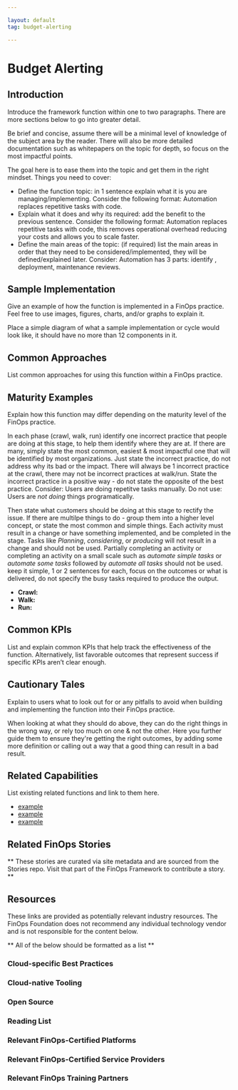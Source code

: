 ```yaml
---

layout: default
tag: budget-alerting

---
```


# Budget Alerting

## Introduction
Introduce the framework function within one to two paragraphs. There are more sections below to go into greater detail.

Be brief and concise, assume there will be a minimal level of knowledge of the subject area by the reader. There will also be more detailed documentation such as whitepapers on the topic for depth, so focus on the most impactful points.
 
The goal here is to ease them into the topic and get them in the right mindset. Things you need to cover:
- Define the function topic: in 1 sentence explain what it is you are managing/implementing. Consider the following format: Automation replaces repetitive tasks with code.
- Explain what it does and why its required: add the benefit to the previous sentence. Consider the following format: Automation replaces repetitive tasks with code, this removes operational overhead reducing your costs and allows you to scale faster.
- Define the main areas of the topic: (if required) list the main areas in order that they need to be considered/implemented, they will be defined/explained later. Consider: Automation has 3 parts: identify , deployment, maintenance reviews.

## Sample Implementation
Give an example of how the function is implemented in a FinOps practice. Feel free to use images, figures, charts, and/or graphs to explain it.

Place a simple diagram of what a sample implementation or cycle would look like, it should have no more than 12 components in it.

## Common Approaches
List common approaches for using this function within a FinOps practice.

## Maturity Examples
Explain how this function may differ depending on the maturity level of the FinOps practice.

In each phase (crawl, walk, run) identify one incorrect practice that people are doing at this stage, to help them identify where they are at. If there are many, simply state the most common, easiest & most impactful one that will be identified by most organizations. Just state the incorrect practice, do not address why its bad or the impact. There will always be 1 incorrect practice at the crawl, there may not be incorrect practices at walk/run.
State the incorrect practice in a positive way - do not state the opposite of the best practice. Consider: Users are doing repetitve tasks manually. Do not use: Users are *not doing* things programatically.
 
Then state what customers should be doing at this stage to rectify the issue. If there are multilpe things to do - group them into a higher level concept, or state the most common and simple things. Each activity must result in a change or have something implemented, and be completed in the stage. Tasks like *Planning*, *considering*, or *producing* will not result in a change and should not be used. Partially completing an activity or completing an activity on a small scale such as *automate simple tasks* or *automate some tasks* followed by *automate all tasks* should not be used.
keep it simple, 1 or 2 sentences for each, focus on the outcomes or what is delivered, do not specify the busy tasks required to produce the output.

* **Crawl:**
* **Walk:**
* **Run:**

## Common KPIs
List and explain common KPIs that help track the effectiveness of the function. Alternatively, list favorable outcomes that represent success if specific KPIs aren’t clear enough.

## Cautionary Tales
Explain to users what to look out for or any pitfalls to avoid when building and implementing the function into their FinOps practice.

When looking at what they should do above, they can do the right things in the wrong way, or rely too much on one & not the other. Here you further guide them to ensure they're getting the right outcomes, by adding some more definition or calling out a way that a good thing can result in a bad result.

## Related Capabilities
List existing related functions and link to them here.
* [example]()
* [example]()
* [example]()

## Related FinOps Stories
** These stories are curated via site metadata and are sourced from the Stories repo. Visit that part of the FinOps Framework to contribute a story. **

## Resources
These links are provided as potentially relevant industry resources. The FinOps Foundation does not recommend any individual technology vendor and is not responsible for the content below.

** All of the below should be formatted as a list **
### Cloud-specific Best Practices
### Cloud-native Tooling
### Open Source
### Reading List
### Relevant FinOps-Certified Platforms
### Relevant FinOps-Certified Service Providers
### Relevant FinOps Training Partners